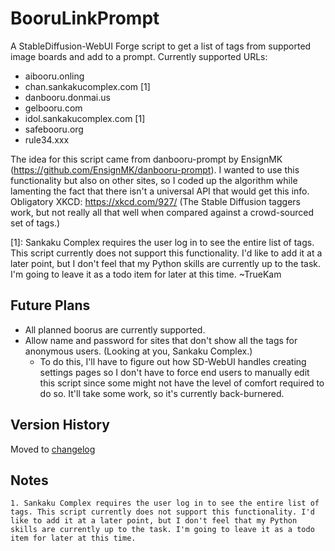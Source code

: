 # BooruLinkPrompt
A StableDiffusion-WebUI Forge script to get a list of tags from supported image boards and add to a prompt.
Currently supported URLs:
- aibooru.onling
- chan.sankakucomplex.com [1]
- danbooru.donmai.us
- gelbooru.com
- idol.sankakucomplex.com [1]
- safebooru.org
- rule34.xxx

The idea for this script came from danbooru-prompt by EnsignMK (https://github.com/EnsignMK/danbooru-prompt). I wanted to use this functionality but also on other sites, so I coded up the algorithm while lamenting the fact that there isn't a universal API that would get this info. Obligatory XKCD: https://xkcd.com/927/ (The Stable Diffusion taggers work, but not really all that well when compared against a crowd-sourced set of tags.)

[1]: Sankaku Complex requires the user log in to see the entire list of tags. This script currently does not support this functionality. I'd like to add it at a later point, but I don't feel that my Python skills are currently up to the task. I'm going to leave it as a todo item for later at this time. ~TrueKam

## Future Plans
- All planned boorus are currently supported.
- Allow name and password for sites that don't show all the tags for anonymous users. (Looking at you, Sankaku Complex.)
    - To do this, I'll have to figure out how SD-WebUI handles creating settings pages so I don't have to force end users to manually edit this script since some might not have the level of comfort required to do so. It'll take some work, so it's currently back-burnered.

## Version History
Moved to [changelog](/docs/CHANGELOG.md)

## Notes
    1. Sankaku Complex requires the user log in to see the entire list of tags. This script currently does not support this functionality. I'd like to add it at a later point, but I don't feel that my Python skills are currently up to the task. I'm going to leave it as a todo item for later at this time.